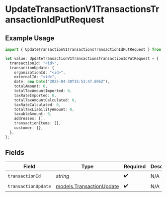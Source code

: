 # UpdateTransactionV1TransactionsTransactionIdPutRequest

## Example Usage

```typescript
import { UpdateTransactionV1TransactionsTransactionIdPutRequest } from "@kintsugi-tax/tax-platform-sdk/models/operations";

let value: UpdateTransactionV1TransactionsTransactionIdPutRequest = {
  transactionId: "<id>",
  transactionUpdate: {
    organizationId: "<id>",
    externalId: "<id>",
    date: new Date("2025-04-30T15:53:47.696Z"),
    totalAmount: 0,
    totalTaxAmountImported: 0,
    taxRateImported: 0,
    totalTaxAmountCalculated: 0,
    taxRateCalculated: 0,
    totalTaxLiabilityAmount: 0,
    taxableAmount: 0,
    addresses: [],
    transactionItems: [],
    customer: {},
  },
};
```

## Fields

| Field                                                         | Type                                                          | Required                                                      | Description                                                   |
| ------------------------------------------------------------- | ------------------------------------------------------------- | ------------------------------------------------------------- | ------------------------------------------------------------- |
| `transactionId`                                               | *string*                                                      | :heavy_check_mark:                                            | N/A                                                           |
| `transactionUpdate`                                           | [models.TransactionUpdate](../../models/transactionupdate.md) | :heavy_check_mark:                                            | N/A                                                           |